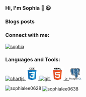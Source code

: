 ### Hi, I'm Sophia 👋 😃

<!--
**sophialee0628/sophialee0628** is a ✨ _special_ ✨ repository because its `README.md` (this file) appears on your GitHub profile.

🔭 I’m currently working on 
🌱 I’m currently learning Big Data Programming, Data Analytics, 
📫 How to reach me: **leeseungeun0628@gmail.com**
-->


### Blogs posts
<!-- BLOG-POST-LIST:START -->
<!-- BLOG-POST-LIST:END -->

<h3 align="left">Connect with me:</h3>
<p align="left">
<a href="https://www.linkedin.com/in/sophialee96/" target="blank"><img align="center" src="https://cdn.jsdelivr.net/npm/simple-icons@3.0.1/icons/linkedin.svg" alt="sophia" height="30" width="40" /></a>
</p>

<h3 align="left">Languages and Tools:</h3>

<p align="left"> <a href="https://www.chartjs.org" target="_blank"> <img src="https://www.chartjs.org/media/logo-title.svg" alt="chartjs" width="40" height="40"/> </a> <a href="https://www.w3schools.com/css/" target="_blank"> <img src="https://raw.githubusercontent.com/devicons/devicon/master/icons/css3/css3-original-wordmark.svg" alt="css3" width="40" height="40"/> </a> <a href="https://git-scm.com/" target="_blank"> <img src="https://www.vectorlogo.zone/logos/git-scm/git-scm-icon.svg" alt="git" width="40" height="40"/> </a> <a href="https://www.w3.org/html/" target="_blank"> <img src="https://raw.githubusercontent.com/devicons/devicon/master/icons/html5/html5-original-wordmark.svg" alt="html5" width="40" height="40"/> </a>  <a href="https://developer.mozilla.org/en-US/docs/Web/JavaScript" target="_blank"> > <a href="https://www.postgresql.org" target="_blank"> <img src="https://raw.githubusercontent.com/devicons/devicon/master/icons/postgresql/postgresql-original-wordmark.svg" alt="postgresql" width="40" height="40"/> </a> 
<p><img align="left" src="https://github-readme-stats.vercel.app/api/top-langs?username=jzhouerm&show_icons=true&locale=en&layout=compact" alt="sophialee0628" /></p>

<p>&nbsp;<img align="center" src="https://github-readme-stats.vercel.app/api?username=jzhouerm&show_icons=true&locale=en" alt="sophialee0638" /></p>

<!-- https://rahuldkjain.github.io/gh-profile-readme-generator/ -->
